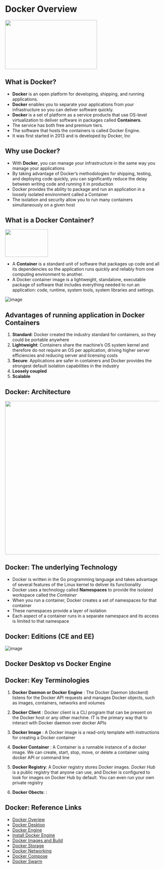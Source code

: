 # Docker Overview
<img src="https://user-images.githubusercontent.com/121426292/229050098-c94ddecd-b438-476d-a932-7485e10a9900.png" data-canonical-src="https://user-images.githubusercontent.com/121426292/229050098-c94ddecd-b438-476d-a932-7485e10a9900.png" width="300" height="160" />


## What is Docker?
   - **Docker** is an open platform for developing, shipping, and running applications.
   - **Docker** enables you to separate your applications from your infrastructure so you can deliver software quickly.
   - **Docker** is a set of platform as a service products that use OS-level virtualization to deliver software in packages called **Containers**.
   - The service has both free and premium tiers. 
   - The software that hosts the containers is called Docker Engine. 
   - It was first started in 2013 and is developed by Docker, Inc


## Why use Docker?
   - With **Docker**, you can manage your infrastructure in the same way you manage your applications
   - By taking advantage of Docker’s methodologies for shipping, testing, and deploying code quickly, you can significantly reduce the delay between writing code and running it in production
   - Docker provides the ability to package and run an application in a loosely isolated environment called a Container
   - The isolation and security allow you to run many containers simultaneously on a given host


## What is a Docker Container?
<img src="https://user-images.githubusercontent.com/121426292/229057732-3942c29f-70ec-4aa0-9a4a-481d83fa3ed7.png" data-canonical-src="[https://user-images.githubusercontent.com/121426292/229050098-c94ddecd-b438-476d-a932-7485e10a9900.png](https://user-images.githubusercontent.com/121426292/229057732-3942c29f-70ec-4aa0-9a4a-481d83fa3ed7.png)" width="140" height="90" />

   - A **Container** is a standard unit of software that packages up code and all its dependencies so the application runs quickly and reliably from one computing environment to another. 
   - A Docker container image is a lightweight, standalone, executable package of software that includes everything needed to run an application: code, runtime, system tools, system libraries and settings.
   
![image](https://user-images.githubusercontent.com/121426292/229056677-9e84fed7-d02c-49f7-b26b-40743a9eab63.png)

## Advantages of running application in Docker Containers
   1. **Standard**: Docker created the industry standard for containers, so they could be portable anywhere
   2. **Lightweight**: Containers share the machine’s OS system kernel and therefore do not require an OS per application, driving higher server efficiencies and reducing server and licensing costs
   3. **Secure**: Applications are safer in containers and Docker provides the strongest default isolation capabilities in the industry
   4. **Loosely coupled**
   5. **Scalable**


## Docker: Architecture
<img src="https://user-images.githubusercontent.com/121426292/229060643-2c4f6083-20c2-4e61-9be0-b218bb2ac663.png" data-canonical-src="[https://user-images.githubusercontent.com/121426292/229060643-2c4f6083-20c2-4e61-9be0-b218bb2ac663.png]([https://user-images.githubusercontent.com/121426292/229057732-3942c29f-70ec-4aa0-9a4a-481d83fa3ed7.png](https://user-images.githubusercontent.com/121426292/229060643-2c4f6083-20c2-4e61-9be0-b218bb2ac663.png))" width="800" height="500" />


## Docker: The underlying Technology
   - Docker is written in the Go programming language and takes advantage of several features of the Linux kernel to deliver its functionality
   - Docker uses a technology called **Namespaces** to provide the isolated workspace called the *Container*
   - When you run a container, Docker creates a set of namespaces for that container
   - These namespaces provide a layer of isolation
   - Each aspect of a container runs in a separate namespace and its access is limited to that namespace


## Docker: Editions (CE and EE)
![image](https://user-images.githubusercontent.com/121426292/229061927-d0ae0010-9aab-4b48-a672-eb2b696bade8.png )


## Docker Desktop vs Docker Engine

## Docker: Key Terminologies
   1. **Docker Daemon or Docker Engine** : The Docker Daemon (dockerd) listens for the Docker API requests and manages Docker objects, such as images, containers, networks and volumes

   2. **Docker Client** : Docker client is a CLI program that can be present on the Docker host or any other machine. IT is the primary way that to interact with Docker daemon over docker APIs

   3. **Docker Image** : A Docker image is a read-only template with instructions for creating a Docker container

   4. **Docker Container** : A Container is a runnable instance of a docker image. We can create, start, stop, move, or delete a container using docker API or command line
   5. **Docker Registry**: A Docker registry stores Docker images. *Docker Hub*  is a public registry that anyone can use, and Docker is configured to look for images on Docker Hub by default. You can even run your own private registry
   
   6. **Docker Obects**: : 
   
## Docker: Reference Links
   - [Docker Overiew](https://docs.docker.com/get-started/overview/)
   - [Docker Desktop](https://docs.docker.com/desktop/)
   - [Docker Engine](https://docs.docker.com/engine/)
   - [Install Docker Engine](https://docs.docker.com/engine/install/)
   - [Docker Images and Build](https://docs.docker.com/build/)
   - [Docker Storage](https://docs.docker.com/storage/)
   - [Docker Networking](https://docs.docker.com/network/)
   - [Docker Compose](https://docs.docker.com/compose/)
   - [Docker Swarm](https://docs.docker.com/get-started/orchestration/)
